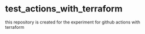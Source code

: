 # test_actions_with_terraform
this repository is created for the experiment for github actions with terraform
